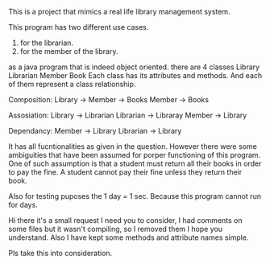 This is a project that mimics a real life library management system.

This program has two different use cases.
1. for the librarian.
2. for the member of the library.

as a java program that is indeed object oriented. there are 4 classes
Library
Librarian
Member
Book
Each class has its attributes and methods. And each of them represent a class relationship.


Composition:
Library   -> Member
          -> Books
Member    -> Books

Assosiation:
Library   -> Librarian
Librarian -> Libraray
Member    -> Library

Dependancy:
Member    -> Library
Librarian -> Library

It has all fucntionalities as given in the question. However there were some ambiguities that have been assumed for porper functioning of this program. One of such assumption is that a student must return all their books in order to pay the fine. A student cannot pay their fine unless they return their book.

Also for testing puposes the 1 day = 1 sec. Because this program cannot run for days.

Hi there it's a small request I need you to consider, I had comments on some files but it wasn't compiling, so I removed them I hope you understand. Also I have kept some methods and attribute names simple. 

Pls take this into consideration.